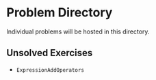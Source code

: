 # Problem Directory

Individual problems will be hosted in this directory.

## Unsolved Exercises

* `ExpressionAddOperators`
